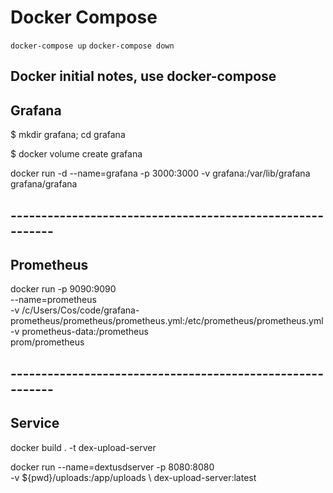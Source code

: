 # Docker Compose

`docker-compose up`
`docker-compose down`

## Docker initial notes, use docker-compose

## Grafana

$ mkdir grafana; cd grafana

$ docker volume create grafana

docker run -d --name=grafana -p 3000:3000 -v grafana:/var/lib/grafana grafana/grafana

## ----------------------------------------------------------

## Prometheus 

docker run -p 9090:9090 \
    --name=prometheus \
    -v /c/Users/Cos/code/grafana-prometheus/prometheus/prometheus.yml:/etc/prometheus/prometheus.yml \
    -v prometheus-data:/prometheus \
    prom/prometheus

## ----------------------------------------------------------

## Service

docker build . -t dex-upload-server

docker run --name=dextusdserver -p 8080:8080 \
 -v ${pwd}/uploads:/app/uploads \ 
 dex-upload-server:latest

